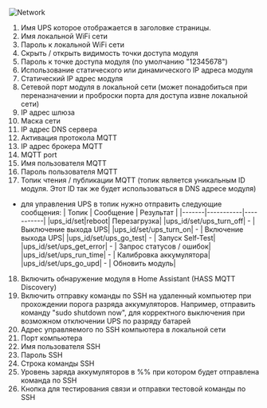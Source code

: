 ![Network](https://user-images.githubusercontent.com/36089626/233419193-8bd99f58-8664-497e-b649-cebdd96577ec.png)

1. Имя UPS которое отображается в заголовке страницы.
2. Имя локальной WiFi сети
3. Пароль к локальной WiFi сети
4. Скрыть / открыть видимость точки доступа модуля
5. Пароль к точке доступа модуля (по умолчанию "12345678")
6. Использование статического или динамического IP адреса модуля
7. Статический IP адрес модуля
8. Сетевой порт модуля в локальной сети (может понадобиться при переназначении и проброски порта для доступа извне локальной сети)
9. IP адрес шлюза
10. Маска сети
11. IP адрес DNS сервера
12. Активация протокола MQTT
13. IP адрес брокера MQTT
14. MQTT port
15. Имя пользователя MQTT
16. Пароль пользователя MQTT
17. Топик чтения / публикации MQTT (топик является уникальным ID модуля. Этот ID так же будет использоваться в DNS адресе модуля)
  - для управления UPS в топик нужно отправить следующие сообщения:
    | Топик | Сообщение | Результат |
    |-------|-----------|-----------|
    |ups_id/set|reboot| Перезагрузка|
    |ups_id/set/ups_turn_off| - | Выключение выхода UPS|
    |ups_id/set/ups_turn_on| - | Включение выхода UPS|
    |ups_id/set/ups_go_test| - | Запуск Self-Test|
    |ups_id/set/ups_get_error| - | Запрос статусов / ошибок|
    |ups_id/set/ups_run_time| - | Калибровка аккумулятора|
    |ups_id/set/ups_go_upd| - | Обновить модуль|
18. Включить обнаружение модуля в Home Assistant (HASS MQTT Discovery)
19. Включить отправку команды по SSH на удаленный компьютер при прохождении порога разряда аккумуляторов. Например, отправить команду "sudo shutdown now", для корректного выключения при возможном отключении UPS по разряду батарей
20. Адрес управляемого по SSH компьютера в локальной сети
21. Порт компьютера
22. Имя пользователя SSH
23. Пароль SSH
24. Строка команды SSH
25. Уровень заряда аккумуляторов в %% при котором будет отправлена команда по SSH
26. Кнопка для тестирования связи и отправки тестовой команды по SSH
    
    
    
    

